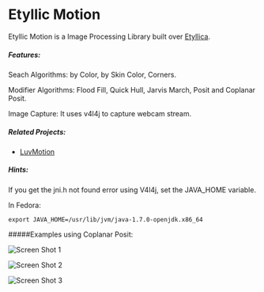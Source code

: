 Etyllic Motion
==============

Etyllic Motion is a Image Processing Library built over [Etyllica](https://github.com/yuripourre/etyllica/).

##### Features:
Seach Algorithms: by Color, by Skin Color, Corners.

Modifier Algorithms: Flood Fill, Quick Hull, Jarvis March, Posit and Coplanar Posit.

Image Capture: It uses v4l4j to capture webcam stream.

##### Related Projects:
- [LuvMotion](https://github.com/yuripourre/luvmotion/)

##### Hints:
If you get the jni.h not found error using V4l4j, set the JAVA_HOME variable.

In Fedora:

```
export JAVA_HOME=/usr/lib/jvm/java-1.7.0-openjdk.x86_64
```

#####Examples using Coplanar Posit:


![Screen Shot 1](https://raw.github.com/yuripourre/etyllic-motion/master/screenshots/ss1.png)

![Screen Shot 2](https://raw.github.com/yuripourre/etyllic-motion/master/screenshots/ss2.png)

![Screen Shot 3](https://raw.github.com/yuripourre/etyllic-motion/master/screenshots/ss3.png)
